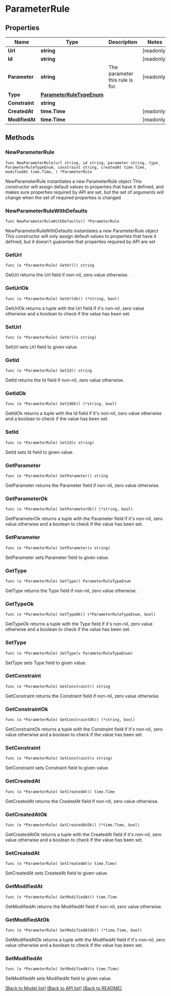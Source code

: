 # ParameterRule

## Properties

Name | Type | Description | Notes
------------ | ------------- | ------------- | -------------
**Url** | **string** |  | [readonly] 
**Id** | **string** |  | [readonly] 
**Parameter** | **string** | The parameter this rule is for. | [readonly] 
**Type** | [**ParameterRuleTypeEnum**](ParameterRuleTypeEnum.md) |  | 
**Constraint** | **string** |  | 
**CreatedAt** | **time.Time** |  | [readonly] 
**ModifiedAt** | **time.Time** |  | [readonly] 

## Methods

### NewParameterRule

`func NewParameterRule(url string, id string, parameter string, type_ ParameterRuleTypeEnum, constraint string, createdAt time.Time, modifiedAt time.Time, ) *ParameterRule`

NewParameterRule instantiates a new ParameterRule object
This constructor will assign default values to properties that have it defined,
and makes sure properties required by API are set, but the set of arguments
will change when the set of required properties is changed

### NewParameterRuleWithDefaults

`func NewParameterRuleWithDefaults() *ParameterRule`

NewParameterRuleWithDefaults instantiates a new ParameterRule object
This constructor will only assign default values to properties that have it defined,
but it doesn't guarantee that properties required by API are set

### GetUrl

`func (o *ParameterRule) GetUrl() string`

GetUrl returns the Url field if non-nil, zero value otherwise.

### GetUrlOk

`func (o *ParameterRule) GetUrlOk() (*string, bool)`

GetUrlOk returns a tuple with the Url field if it's non-nil, zero value otherwise
and a boolean to check if the value has been set.

### SetUrl

`func (o *ParameterRule) SetUrl(v string)`

SetUrl sets Url field to given value.


### GetId

`func (o *ParameterRule) GetId() string`

GetId returns the Id field if non-nil, zero value otherwise.

### GetIdOk

`func (o *ParameterRule) GetIdOk() (*string, bool)`

GetIdOk returns a tuple with the Id field if it's non-nil, zero value otherwise
and a boolean to check if the value has been set.

### SetId

`func (o *ParameterRule) SetId(v string)`

SetId sets Id field to given value.


### GetParameter

`func (o *ParameterRule) GetParameter() string`

GetParameter returns the Parameter field if non-nil, zero value otherwise.

### GetParameterOk

`func (o *ParameterRule) GetParameterOk() (*string, bool)`

GetParameterOk returns a tuple with the Parameter field if it's non-nil, zero value otherwise
and a boolean to check if the value has been set.

### SetParameter

`func (o *ParameterRule) SetParameter(v string)`

SetParameter sets Parameter field to given value.


### GetType

`func (o *ParameterRule) GetType() ParameterRuleTypeEnum`

GetType returns the Type field if non-nil, zero value otherwise.

### GetTypeOk

`func (o *ParameterRule) GetTypeOk() (*ParameterRuleTypeEnum, bool)`

GetTypeOk returns a tuple with the Type field if it's non-nil, zero value otherwise
and a boolean to check if the value has been set.

### SetType

`func (o *ParameterRule) SetType(v ParameterRuleTypeEnum)`

SetType sets Type field to given value.


### GetConstraint

`func (o *ParameterRule) GetConstraint() string`

GetConstraint returns the Constraint field if non-nil, zero value otherwise.

### GetConstraintOk

`func (o *ParameterRule) GetConstraintOk() (*string, bool)`

GetConstraintOk returns a tuple with the Constraint field if it's non-nil, zero value otherwise
and a boolean to check if the value has been set.

### SetConstraint

`func (o *ParameterRule) SetConstraint(v string)`

SetConstraint sets Constraint field to given value.


### GetCreatedAt

`func (o *ParameterRule) GetCreatedAt() time.Time`

GetCreatedAt returns the CreatedAt field if non-nil, zero value otherwise.

### GetCreatedAtOk

`func (o *ParameterRule) GetCreatedAtOk() (*time.Time, bool)`

GetCreatedAtOk returns a tuple with the CreatedAt field if it's non-nil, zero value otherwise
and a boolean to check if the value has been set.

### SetCreatedAt

`func (o *ParameterRule) SetCreatedAt(v time.Time)`

SetCreatedAt sets CreatedAt field to given value.


### GetModifiedAt

`func (o *ParameterRule) GetModifiedAt() time.Time`

GetModifiedAt returns the ModifiedAt field if non-nil, zero value otherwise.

### GetModifiedAtOk

`func (o *ParameterRule) GetModifiedAtOk() (*time.Time, bool)`

GetModifiedAtOk returns a tuple with the ModifiedAt field if it's non-nil, zero value otherwise
and a boolean to check if the value has been set.

### SetModifiedAt

`func (o *ParameterRule) SetModifiedAt(v time.Time)`

SetModifiedAt sets ModifiedAt field to given value.



[[Back to Model list]](../README.md#documentation-for-models) [[Back to API list]](../README.md#documentation-for-api-endpoints) [[Back to README]](../README.md)


